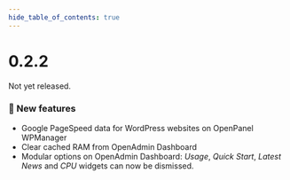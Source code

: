 ```yaml
--- 
hide_table_of_contents: true
---
```



# 0.2.2

Not yet released.



### 🚀 New features
- Google PageSpeed data for WordPress websites on OpenPanel WPManager
- Clear cached RAM from OpenAdmin Dashboard
- Modular options on OpenAdmin Dashboard: *Usage*, *Quick Start*, *Latest News* and *CPU* widgets can now be dismissed.
